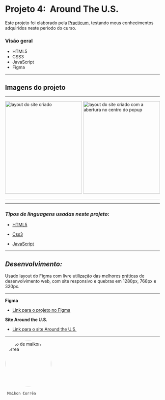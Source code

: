 # Projeto 4:  Around The U.S.

Este projeto foi elaborado pela [Practicum](https://practicum.com/pt-bra/), testando meus conhecimentos adquiridos neste período do curso.

### Visão geral
* HTML5
* CSS3
* JavaScript
* Figma


---
## Imagens do projeto
---

<img
  src="https://user-images.githubusercontent.com/121962633/234721233-3e44a41b-8813-47dd-865f-ada711ba1af4.png" alt= "layout do site criado" width=250px
  height=300px/> <img
  src="https://user-images.githubusercontent.com/121962633/234721319-e9add515-f32d-4c6a-bf99-b0bea65a58fa.png" alt= "layout do site criado com a abertura no centro do popup" width=250px
  height=300px/>

---
---
### _Tipos de linguagens usadas neste projeto:_

* [HTML5](https://www.w3schools.com/html/)

* [Css3](https://www.w3schools.com/css/default.asp)

* [JavaScript](https://www.w3schools.com/js/DEFAULT.asp)

---
## _Desenvolvimento:_
Usado layout do Figma com livre utilização das melhores práticas de desenvolvimento web, com site responsivo e quebras em 1280px, 768px e 320px.

---

**Figma**

* [Link para o projeto no Figma](https://www.figma.com/file/XfB6BSINvliub43JgKza1e/WEB.-Sprint-4.-Around-The-U.S.-desktop-%2B-mobile-pt "target:_blank")


**Site Around the U.S.**

* [Link para o site Around the U.S.](https://maikoncorrea.github.io/web_project_4_ptbr/)
---
<img style="width:150px ; border-radius:50%" src="https://user-images.githubusercontent.com/121962633/224591932-aa530ce2-d507-4d6c-a467-b618587e2202.jpeg" alt="foto de maikon correa">

     Maikon Corrêa
